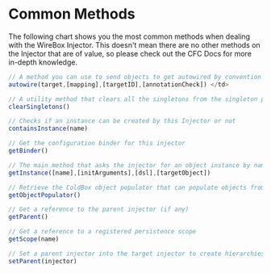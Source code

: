 # Common Methods

The following chart shows you the most common methods when dealing with the WireBox Injector. This doesn't mean there are no other methods on the Injector that are of value, so please check out the CFC Docs for more in-depth knowledge.

```javascript
// A method you can use to send objects to get autowired by convention or mapping lookups
autowire(target,[mapping],[targetID],[annotationCheck]) </td>

// A utility method that clears all the singletons from the singleton persistence scope. Great to do in development.
clearSingletons()

// Checks if an instance can be created by this Injector or not
containsInstance(name)

// Get the configuration binder for this injector
getBinder()

// The main method that asks the injector for an object instance by name or by autowire DSL string.
getInstance([name],[initArguments],[dsl],[targetObject])

// Retrieve the ColdBox object populator that can populate objects from JSON, XML, structures and much more.
getObjectPopulator()

// Get a reference to the parent injector (if any)
getParent()

// Get a reference to a registered persistence scope
getScope(name)

// Set a parent injector into the target injector to create hierarchies
setParent(injector)
```

